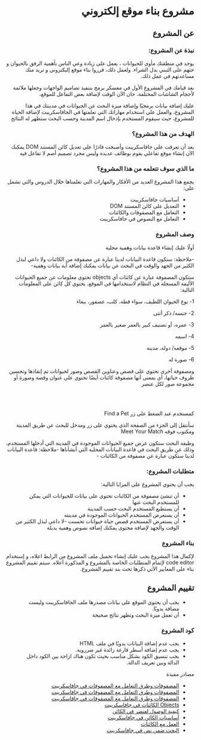 <h1 dir="rtl"> مشروع بناء موقع إلكتروني</h1>

<h2 dir="rtl"> عن المشروع</h2>

<h3 dir="rtl"> نبذة عن المشروع:</h3>

 <div dir="rtl">
يوجد في منطقتك مأوى للحيوانات ، 
يعمل على زيادة وعي الناس بأهمية الرفق بالحيوان و حثهم على التبني بدل الشراء. ولعمل ذلك، قرروا بناء موقع إليكتروني و تريد منك مساعدتهم في عمل ذلك.

بعد قيامك في المشروع الأول في معسكر برمج بتنفيذ تصاميم الواجهات وجعلها ملائمة لأحجام الشاشات المختلفة، حان الآن الوقت لإضافة بعض التفاعل للموقع،

عليك إضافة بيانات برمجيًا وإضافة ميزة البحث عن الحيوانات في مدينتك في هذا المشروع،
والعمل على استخدام مهاراتك التي تعلمتها في الجافاسكريبت لإضافة الحياة للمشروع،
حيث سيقوم المستخدم بإدخال اسم المدينة وحسب البحث ستظهر له النتائج

</div>

<h3 dir="rtl"> الهدف من هذا المشروع؟</h3>

 <div dir="rtl">
 بعد أن تعرفت على جافاسكريبت وأصبحت قادرًا على تعديل كائن المستند DOM  
  يمكنك الآن إنشاء موقع تفاعلي يقوم بوظائف عديدة وليس مجرد تصميم أصم لا تفاعل فيه
</div>

<h3 dir="rtl"> ما الذي سوف تتعلمه من هذا المشروع؟</h3>

 <div dir="rtl">
يجمع هذا المشروع العديد من الأفكار والمهارات التي تعلمناها خلال الدروس والتي تشمل على:
</div>
<div dir="rtl">
  <ul>
    <li> أساسيات جافاسكريبت</li>
    <li> التعديل على كائن المستند DOM </li>
    <li> التعامل مع المصفوفات والكائنات</li>
    <li> التعامل مع النصوص في جافاسكريبت</li>
</ul>
</div>
<h3 dir="rtl">وصف المشروع </h3>
<div dir="rtl">

أولًا عليك إنشاء قاعدة بيانات وهمية محلية

-ملاحظة: ستكون قاعدة البيانات لدينا عبارة عن مصفوفة من الكائنات ولا داعي لبذل الكثير من الجهد والوقت في البحث عن بيانات يمكنك إضافة أية بيانات وهمية-

ستكون المصفوفة عبارة عن كائنات أي objects
تحتوي معلومات عن جميع الحيوانات الأليفة المسجلة في النظام لاستخدامها في الموقع،
يحتوي كل كائن على المعلومات التالية:

1- نوع الحيوان اللطيف، سواء قطة، كلب، عصفور، ببغاء

2- جنسه/ ذكر أنثى

3- عمره، أو تصنيف كبير بالعمر صغير بالعمر

4- اسمه

5- موقعه/ دولة، مدينة

6- صورة له

ومصفوفة أخرى تحتوي على قصص وعناوين القصص وصور لحيوانات تم إنقاذها وتحسين ظروف حياتها،
أي بمعنى أنها مصفوفة كائنات أيضًا تحتوي على عنوان وقصة وصورة أو مجموعة صور لكل عنصر

<br/><br/>

كمستخدم عند الضغط على زر Find a Pet

سأنتقل إلى الجزء من الصفحة الذي يحتوي على زر ومدخل للبحث عن طريق المدينة ومكتوب فوقه Meet Your Match

وظيفة البحث ستكون عرض جميع الحيوانات الموجودة في المدينة التي أدخلها المستخدم، وذلك عن طريق البحث في قاعدة البيانات المحلية التي أنشأناها
-ملاحظة: قاعدة البيانات لدينا ستكون عبارة عن مصفوفة من الكائنات -

</div>

<h3 dir="rtl"> متطلبات المشروع:</h3>

 <div dir="rtl">
يجب أن يحتوي المشروع على المزايا التالية:
</div>
<div dir="rtl">
  <ul>
    <li> أن تنشئ مصفوفة من الكائنات تحتوي على بيانات للحيوانات التي يمكن للمستخدم البحث عنها</li>
    <li>أن يستطيع المستخدم البحث حسب المدينة</li>
        <li>  أن يستعرض المستخدم الحيوانات الموجودة في مدينته </li>
    <li>  أن يستعرض المستخدم قصص حياة حيوانات تحسنت -لا داعي لبذل الكثير من الوقت والجهد لإضافة محتوى يمكنك إضافة نصوص وهمية بديلة </li>
  </ul>
</div>

<h3 dir="rtl"> بناء المشروع</h3>

 <div dir="rtl">
لإكمال هذا المشروع يجب عليك إنشاء تحميل ملف المشروع من الرابط اعلاه، و إستخدام code editor لإتمام المتطلبات الخاصة بالمشروع و المذكورة أعلاه.
سيتم تقييم المشروع بناء على المعايير الآتي ذكرها تحت بند تقييم المشروع.
</div>

<h2 dir="rtl"> تقييم المشروع</h2>

<div dir="rtl">
  <ul>
    <li> يجب أن يحتوي الموقع على بيانات مصدرها ملف الجافاسكريبت وليست مضافة يدويًا.</li>
    <li> أن تعمل ميزة البحث وتظهر نتائج صحيحة</li>
  </ul>
</div>

<h3 dir="rtl"> كود المشروع</h3>

<div dir="rtl">
  <ul>
    <li> يجب عدم إضافة البيانات يدويًا في ملف HTML</li>
    <li> يجب عدم إضافة أسطر فارغة زائدة غير ضرروية.</li>
    <li> يجب تنسيق الكود بشكل مناسب بحيث تكون هناك ازاحة بين الكود داخل الدالة وبين تعريف الدالة.</li>
  </ul>
</div>

<div dir="rtl">
<p dir="rtl">مصادر مفيدة</p>
  <ul>
    <li>
    <a href="https://blog.barmej.com/2019/10/17/%d9%85%d9%82%d8%af%d9%85%d8%a9-%d9%84%d9%85%d8%b5%d9%81%d9%88%d9%81%d8%a7%d8%aa-javascript/">المصفوفات وطرق التعامل مع المصفوفات في جافاسكريبت</a>
    </li>
    <li>
    <a href="https://www.w3schools.com/js/js_arrays.asp">المصفوفات وطرق التعامل مع المصفوفات في جافاسكريبت</a>
    </li>
    <li>
    <a href="https://developer.mozilla.org/en-US/docs/Web/JavaScript/Reference/Global_Objects/Array">المصفوفات وطرق التعامل مع المصفوفات في جافاسكريبت</a>
    </li>
     <li>
    <a href="https://www.w3schools.com/js/js_object_definition.asp">Objects الكائنات في جافاسكريبت</a>
    </li>
     <li>
    <a href="https://www.w3schools.com/js/js_object_properties.asp">كيفية الوصول لعنصر في الكائن</a>
    </li>
     <li>
    <a href="https://developer.mozilla.org/ar/docs/Learn/JavaScript/Objects/Basics">أساسيات الكائن في جافاسكريبت</a>
    </li>
     <li>
    <a href="https://developer.mozilla.org/ar/docs/Web/JavaScript/Guide/Working_with_Objects">العمل مع الكائنات</a>
    </li>
     <li>
    <a href="https://www.w3schools.com/jsref/jsref_includes.asp">البحث ضمن نص في جافاسكريبت</a>
    </li>
  </ul>
</div>

<br/><br/>
